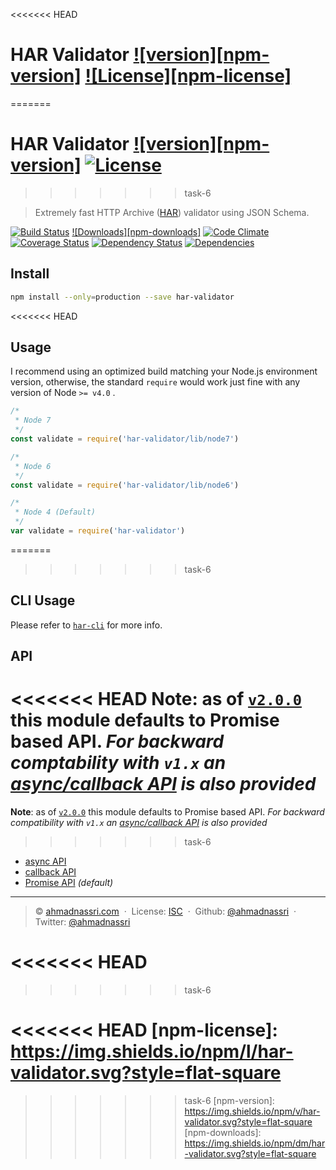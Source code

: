 <<<<<<< HEAD
# HAR Validator [![version][npm-version]][npm-url] [![License][npm-license]][license-url]
=======
# HAR Validator [![version][npm-version]][npm-url] [![License][license-image]][license-url]
>>>>>>> task-6

> Extremely fast HTTP Archive ([HAR](https://github.com/ahmadnassri/har-spec/blob/master/versions/1.2.md)) validator using JSON Schema.

[![Build Status][travis-image]][travis-url]
[![Downloads][npm-downloads]][npm-url]
[![Code Climate][codeclimate-quality]][codeclimate-url]
[![Coverage Status][codeclimate-coverage]][codeclimate-url]
[![Dependency Status][dependencyci-image]][dependencyci-url]
[![Dependencies][david-image]][david-url]

## Install

```bash
npm install --only=production --save har-validator
```

<<<<<<< HEAD
## Usage

I recommend using an optimized build matching your Node.js environment version, otherwise, the standard `require` would work just fine with any version of Node `>= v4.0` .

```js
/*
 * Node 7
 */
const validate = require('har-validator/lib/node7')

/*
 * Node 6
 */
const validate = require('har-validator/lib/node6')

/*
 * Node 4 (Default)
 */
var validate = require('har-validator')
```

=======
>>>>>>> task-6
## CLI Usage

Please refer to [`har-cli`](https://github.com/ahmadnassri/har-cli) for more info.

## API

<<<<<<< HEAD
**Note**: as of [`v2.0.0`](https://github.com/ahmadnassri/har-validator/releases/tag/v2.0.0) this module defaults to Promise based API. *For backward comptability with `v1.x` an [async/callback API](docs/async.md) is also provided*
=======
**Note**: as of [`v2.0.0`](https://github.com/ahmadnassri/har-validator/releases/tag/v2.0.0) this module defaults to Promise based API. *For backward compatibility with `v1.x` an [async/callback API](docs/async.md) is also provided*
>>>>>>> task-6

- [async API](docs/async.md)
- [callback API](docs/async.md)
- [Promise API](docs/promise.md) *(default)*

----
> :copyright: [ahmadnassri.com](https://www.ahmadnassri.com/) &nbsp;&middot;&nbsp;
> License: [ISC][license-url] &nbsp;&middot;&nbsp;
> Github: [@ahmadnassri](https://github.com/ahmadnassri) &nbsp;&middot;&nbsp;
> Twitter: [@ahmadnassri](https://twitter.com/ahmadnassri)

[license-url]: http://choosealicense.com/licenses/isc/
<<<<<<< HEAD
=======
[license-image]: https://img.shields.io/github/license/ahmadnassri/har-validator.svg?style=flat-square
>>>>>>> task-6

[travis-url]: https://travis-ci.org/ahmadnassri/har-validator
[travis-image]: https://img.shields.io/travis/ahmadnassri/har-validator.svg?style=flat-square

[npm-url]: https://www.npmjs.com/package/har-validator
<<<<<<< HEAD
[npm-license]: https://img.shields.io/npm/l/har-validator.svg?style=flat-square
=======
>>>>>>> task-6
[npm-version]: https://img.shields.io/npm/v/har-validator.svg?style=flat-square
[npm-downloads]: https://img.shields.io/npm/dm/har-validator.svg?style=flat-square

[codeclimate-url]: https://codeclimate.com/github/ahmadnassri/har-validator
[codeclimate-quality]: https://img.shields.io/codeclimate/github/ahmadnassri/har-validator.svg?style=flat-square
[codeclimate-coverage]: https://img.shields.io/codeclimate/coverage/github/ahmadnassri/har-validator.svg?style=flat-square

[david-url]: https://david-dm.org/ahmadnassri/har-validator
[david-image]: https://img.shields.io/david/ahmadnassri/har-validator.svg?style=flat-square

[dependencyci-url]: https://dependencyci.com/github/ahmadnassri/har-validator
[dependencyci-image]: https://dependencyci.com/github/ahmadnassri/har-validator/badge?style=flat-square

